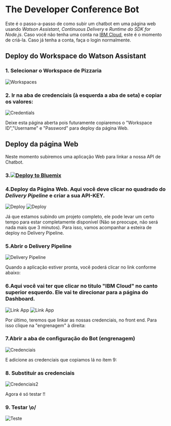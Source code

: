 # The Developer Conference Bot

Este é o passo-a-passo de como subir um chatbot em uma página web usando *Watson Assistant*, *Continuous Delivery* e *Runtime do SDK for Node.js*. Caso você não tenha uma conta na [IBM Cloud](https://bluemix.net), este é o momento de criá-la. Caso já tenha a conta, faça o login normalmente.

## Deploy do Workspace do Watson Assistant

### 1. Selecionar o Workspace de Pizzaria
![Workspaces](https://github.com/ibm-code-br/tdc-bot/raw/master/print/tutorial-chatbot-22.png)

### 2. Ir na aba de credenciais (à esquerda a aba de seta) e copiar os valores:
![Credentials](https://github.com/ibm-code-br/tdc-bot/raw/master/print/tutorial-chatbot-23.png)

Deixe esta página aberta pois futuramente copiaremos o "Workspace ID","Username" e "Password" para deploy da página Web.

## Deploy da página Web

Neste momento subiremos uma aplicação Web para linkar a nossa API de Chatbot.

### 3.[![Deploy to Bluemix](https://bluemix.net/deploy/button.png)](https://bluemix.net/deploy?repository=https://github.com/ibm-code-br/tdc-bot)

### 4.Deploy da Página Web. Aqui você deve clicar no quadrado do *Delivery Pipeline* e criar a sua API-KEY.
![Deploy](https://github.com/ibm-code-br/tdc-bot/raw/master/print/tutorial-chatbot-15.02.jpeg)
![Deploy](https://github.com/ibm-code-br/tdc-bot/raw/master/print/tutorial-chatbot-15.03.jpeg)

Já que estamos subindo um projeto completo, ele pode levar um certo tempo para estar completamente disponível (Não se preocupe, não será nada mais que 3 minutos). Para isso, vamos acompanhar a esteira de deploy no Delivery Pipeline.

### 5.Abrir o Delivery Pipeline
![Delivery Pipeline](https://github.com/ibm-code-br/tdc-bot/raw/master/print/tutorial-chatbot-16.png)

Quando a aplicação estiver pronta, você poderá clicar no link conforme abaixo:

### 6.Aqui você vai ter que clicar no titulo "IBM Cloud" no canto superior esquerdo. Ele vai te direcionar para a página do Dashboard.
![Link App](https://github.com/ibm-code-br/tdc-bot/raw/master/print/tutorial-chatbot-17.02.jpeg)
![Link App](https://github.com/ibm-code-br/tdc-bot/raw/master/print/tutorial-chatbot-17.03.jpeg)

Por último, teremos que linkar as nossas credenciais, no front end. Para isso clique na "engrenagem" à direita:

### 7.Abrir a aba de configuração do Bot (engrenagem)
![Credenciais](https://github.com/ibm-code-br/tdc-bot/raw/master/print/tutorial-chatbot-18.png)

E adicione as credenciais que copiamos lá no ítem 9:

### 8. Substituir as credenciais
![Credenciais2](https://github.com/ibm-code-br/tdc-bot/raw/master/print/tutorial-chatbot-19.png)

Agora é só testar !!

### 9. Testar \o/
![Teste](https://github.com/ibm-code-br/tdc-bot/raw/master/print/tutorial-chatbot-21.png)
